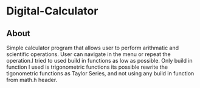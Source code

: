 # Digital-Calculator

## About 
Simple calculator program that allows user to perform arithmatic and scientific operations.
User can navigate in the menu or repeat the operation.I tried to used build in functions as low as possible.
Only build in function I used is trigonometric functions its possible rewrite the tigonometric functions as Taylor Series,
and not using any build in function from math.h header.
